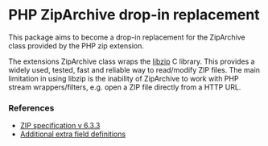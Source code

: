 # PHP ZipArchive drop-in replacement

This package aims to become a drop-in replacement for the ZipArchive class provided by the PHP zip extension.

The extensions ZipArchive class wraps the [libzip](https://libzip.org/) C library.
This provides a widely used, tested, fast and reliable way to read/modify ZIP files.
The main limitation in using libzip is the inability of ZipArchive to work with PHP stream wrappers/filters,
 e.g. open a ZIP file directly from a HTTP URL. 

### References
- [ZIP specification v 6.3.3](https://www.loc.gov/preservation/digital/formats/digformatspecs/APPNOTE(20120901)_Version_6.3.3.txt)
- [Additional extra field definitions](https://github.com/nih-at/libzip/blob/master/docs/extrafld.txt)
